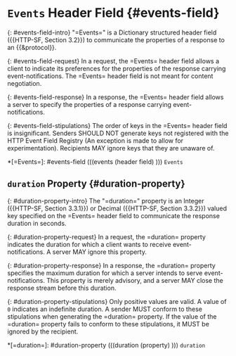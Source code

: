 # `Events` Header Field {#events-field}

{: #events-field-intro}
"=Events=" is a Dictionary structured header field ({{HTTP-SF, Section 3.2}}) to communicate the properties of a response to an {{&protocol}}.

{: #events-field-request}
In a request, the =Events= header field allows a client to indicate its preferences for the properties of the response carrying event-notifications. The =Events= header field is not meant for content negotiation.

{: #events-field-response}
In a response, the =Events= header field allows a server to specify the properties of a response carrying event-notifications.

{: #events-field-stipulations}
The order of keys in the =Events= header field is insignificant. Senders SHOULD NOT generate keys not registered with the HTTP Event Field Registry (An exception is made to allow for experimentation). Recipients MAY ignore keys that they are unaware of.

*[=Events=]: #events-field (((events (header field) ))) `Events`

## `duration` Property {#duration-property}

{: #duration-property-intro}
The "=duration=" property is an Integer ({{HTTP-SF, Section 3.3.1}}) or Decimal ({{HTTP-SF, Section 3.3.2}}) valued key specified on the =Events= header field to communicate the response duration in seconds.

{: #duration-property-request}
In a request, the =duration= property indicates the duration for which a client wants to receive event-notifications. A server MAY ignore this property.

{: #duration-property-response}
In a response, the =duration= property specifies the maximum duration for which a server intends to serve event-notifications. This property is merely advisory, and a server MAY close the response stream before this duration.

{: #duration-property-stipulations}
Only positive values are valid. A value of `0` indicates an indefinite duration. A sender MUST conform to these stipulations when generating the =duration= property. If the value of the =duration= property fails to conform to these stipulations, it MUST be ignored by the recipient.

*[=duration=]: #duration-property (((duration (property) ))) `duration`
